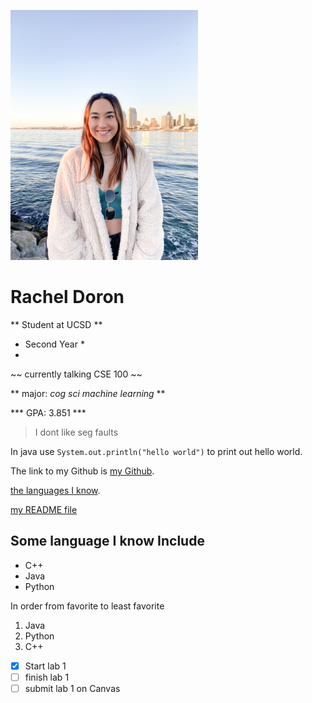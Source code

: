 <img src="./IMG_0412.JPG" 
     width="300" 
     height="400" />

# Rachel Doron 
** Student at UCSD ** 

* Second Year *
* 
~~ currently talking CSE 100 ~~ 

** major: _cog sci machine learning_ ** 

*** GPA: 3.851 *** 

> I dont like seg faults 

In java use `System.out.println("hello world")` to print out hello world.  

The link to my Github is [my Github](https://github.com/rdoron/CSE110-lab1).

[the languages I know](#some-language-i-know-include). 

[my README file](README.md) 

## Some language I know Include 
- C++
- Java
- Python 
  

In order from favorite to least favorite 
1. Java 
2. Python 
3. C++ 

- [x] Start lab 1
- [ ] finish lab 1 
- [ ] submit lab 1 on Canvas 
